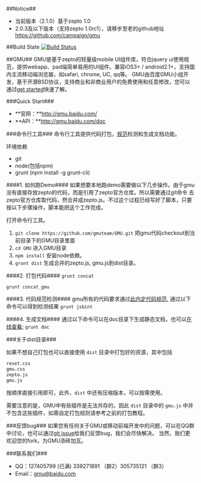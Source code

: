 ##Notice##
+ 当前版本（2.1.0）基于zepto 1.0
+ 2.0.3及以下版本（支持zepto 1.0rc1），请移步至老的github地址 https://github.com/campaign/gmu

##Build State [![Build Status](https://travis-ci.org/fex-team/GMU.svg?branch=master)](https://travis-ci.org/fex-team/GMU)

##GMU##
GMU是基于zepto的轻量级mobile UI组件库，符合jquery ui使用规范，提供webapp、pad端简单易用的UI组件。兼容iOS3+ / android2.1+，支持国内主流移动端浏览器，如safari, chrome, UC, qq等。
GMU由百度GMU小组开发，基于开源BSD协议，支持商业和非商业用户的免费使用和任意修改，您可以通过[get started](http://gmu.baidu.com/getstarted)快速了解。

###Quick Start###
+ **官网：**http://gmu.baidu.com/
+ **API：**http://gmu.baidu.com/doc

###命令行工具###
命令行工具提供代码打包，[规范](https://github.com/gmuteam/jsbint/blob/master/standard.md)检测和生成文档功能。

环境依赖
* git
* node(包括npm)
* grunt (npm install -g grunt-cli)

####1. 如何跑Demo####
如果想要本地跑demo需要做以下几步操作。由于gmu没有直接存放zepto的代码，而是引用了zepto官方仓库。所以需要通过git命令
去zepto官方仓库取代码，然合并成zepto.js。不过这个过程已经写好了脚本，只要按以下步骤操作，脚本能把这个工作完成。

打开命令行工具。

1. `git clone https://github.com/gmuteam/GMU.git` 把gmu代码checkout到当前目录下的GMU目录里面
2. `cd GMU` 进入GMU目录
3. `npm install` 安装node依赖。
4. `grunt dist` 生成合并的zepto.js, gmu.js到dist目录。

####2. 打包代码####
`grunt concat`

`grunt concat_gmu`

####3. 代码规范检测####
gmu所有的代码要求通过[此内定代码规范](https://github.com/gmuteam/jsbint/blob/master/standard.md), 通过以下命令可以得到检测结果
`grunt jsbint`

####4. 生成文档####
通过以下命令可以在doc目录下生成静态文档，也可以[在线查看](http://gmu.baidu.com/doc);
`grunt doc`


###关于dist目录###

如果不想自己打包也可以直接使用 `dist` 目录中打包好的资源，其中包括

```html
reset.css
gmu.css
zepto.js
gmu.js
```

按顺序直接引用即可，此外，`dist` 中还有压缩版本，可以按需使用。

需要注意的是，GMU中有些插件是无法共存的，因此 `dist` 目录中的 `gmu.js` 中并不包含这些插件，如需自定打包规则请参考之前的打包教程。

###反馈bug###
如果您有任何关于GMU或移动前端开发中的问题，可以在QQ群中讨论，也可以通过[git issue](https://github.com/campaign/gmu/issues)给我们反馈bug，我们会尽快解决。
当然，我们更欢迎您的fork，为GMU添砖加瓦。

###联系我们###
+ QQ：127405799 (已满) 339271891 （群2）305735121 （群3）
+ Email：gmu@baidu.com

